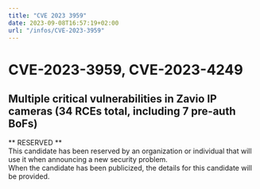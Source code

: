 ```yaml
---
title: "CVE 2023 3959"
date: 2023-09-08T16:57:19+02:00
url: "/infos/CVE-2023-3959"
---
```


# CVE-2023-3959, CVE-2023-4249 
## Multiple critical vulnerabilities in Zavio IP cameras (34 RCEs total, including 7 pre-auth BoFs)

** RESERVED **  
This candidate has been reserved by an organization or individual that will use it when announcing a new security problem.  
When the candidate has been publicized, the details for this candidate will be provided.  
